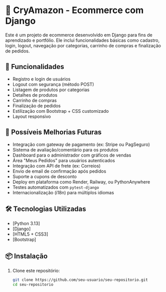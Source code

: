 # 🛒 CryAmazon - Ecommerce com Django

Este é um projeto de ecommerce desenvolvido em Django para fins de aprendizado e portfólio. Ele inclui funcionalidades básicas como cadastro, login, logout, navegação por categorias, carrinho de compras e finalização de pedidos.

## 🚀 Funcionalidades

- Registro e login de usuários
- Logout com segurança (método POST)
- Listagem de produtos por categorias
- Detalhes de produtos
- Carrinho de compras
- Finalização de pedidos
- Estilização com Bootstrap + CSS customizado
- Layout responsivo

## 🔧 Possíveis Melhorias Futuras

- Integração com gateway de pagamento (ex: Stripe ou PagSeguro)
- Sistema de avaliação/comentário para os produtos
- Dashboard para o administrador com gráficos de vendas
- Área "Meus Pedidos" para usuários autenticados
- Integração com API de frete (ex: Correios)
- Envio de email de confirmação após pedidos
- Suporte a cupons de desconto
- Deploy em plataforma como Render, Railway, ou PythonAnywhere
- Testes automatizados com `pytest-django`
- Internacionalização (i18n) para múltiplos idiomas

## 🛠️ Tecnologias Utilizadas

- [Python 3.13]
- [Django]
- [HTML5 + CSS3]
- [Bootstrap]

## 📦 Instalação

1. Clone este repositório:
   ```bash
   git clone https://github.com/seu-usuario/seu-repositorio.git
   cd seu-repositorio
